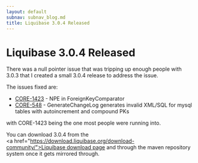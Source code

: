 ```yaml
---
layout: default
subnav: subnav_blog.md
title: Liquibase 3.0.4 Released
---
```

# Liquibase 3.0.4 Released

There was a null pointer issue that was tripping up enough people with 3.0.3 that I created a small 3.0.4 release to address the issue.


The issues fixed are:


- <a href="https://liquibase.jira.com/browse/CORE-1423">CORE-1423</a> - NPE in ForeignKeyComparator
- <a href="https://liquibase.jira.com/browse/CORE-548">CORE-548</a> - GenerateChangeLog generates invalid XML/SQL for mysql tables with autoincrement and compound PKs



with CORE-1423 being the one most people were running into.



You can download 3.0.4 from the <a href="https://download.liquibase.org/download-community/">Liquibase download page</a> and through the maven repository system once it gets mirrored through.
